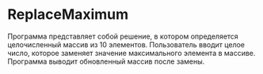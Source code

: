 # ReplaceMaximum
Программа представляет собой решение, в котором определяется целочисленный массив из 10 элементов. Пользователь вводит целое число, которое заменяет значение максимального элемента в массиве. Программа выводит обновленный массив после замены.
